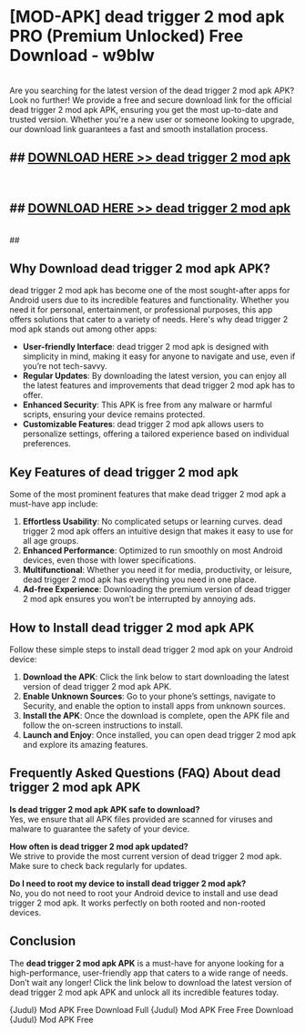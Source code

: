 # [MOD-APK] dead trigger 2 mod apk PRO (Premium Unlocked) Free Download - w9blw <br>
<br>
Are you searching for the latest version of the dead trigger 2 mod apk APK? Look no further! We provide a free and secure download link for the official dead trigger 2 mod apk APK, ensuring you get the most up-to-date and trusted version. Whether you're a new user or someone looking to upgrade, our download link guarantees a fast and smooth installation process.


## ##  [DOWNLOAD HERE >> dead trigger 2 mod apk](http://freeplayer.one?title=dead_trigger_2_mod_apk&ref=M3)
  <br>

##  ## [DOWNLOAD HERE >> dead trigger 2 mod apk](http://freeplayer.one?title=dead_trigger_2_mod_apk&ref=M3)
  <br>
  ##



## Why Download dead trigger 2 mod apk APK?

dead trigger 2 mod apk has become one of the most sought-after apps for Android users due to its incredible features and functionality. Whether you need it for personal, entertainment, or professional purposes, this app offers solutions that cater to a variety of needs. Here's why dead trigger 2 mod apk stands out among other apps:

- **User-friendly Interface**: dead trigger 2 mod apk is designed with simplicity in mind, making it easy for anyone to navigate and use, even if you’re not tech-savvy.
- **Regular Updates**: By downloading the latest version, you can enjoy all the latest features and improvements that dead trigger 2 mod apk has to offer.
- **Enhanced Security**: This APK is free from any malware or harmful scripts, ensuring your device remains protected.
- **Customizable Features**: dead trigger 2 mod apk allows users to personalize settings, offering a tailored experience based on individual preferences.

## Key Features of dead trigger 2 mod apk

Some of the most prominent features that make dead trigger 2 mod apk a must-have app include:

1. **Effortless Usability**: No complicated setups or learning curves. dead trigger 2 mod apk offers an intuitive design that makes it easy to use for all age groups.
2. **Enhanced Performance**: Optimized to run smoothly on most Android devices, even those with lower specifications.
3. **Multifunctional**: Whether you need it for media, productivity, or leisure, dead trigger 2 mod apk has everything you need in one place.
4. **Ad-free Experience**: Downloading the premium version of dead trigger 2 mod apk ensures you won’t be interrupted by annoying ads.

## How to Install dead trigger 2 mod apk APK

Follow these simple steps to install dead trigger 2 mod apk on your Android device:

1. **Download the APK**: Click the link below to start downloading the latest version of dead trigger 2 mod apk APK.
2. **Enable Unknown Sources**: Go to your phone’s settings, navigate to Security, and enable the option to install apps from unknown sources.
3. **Install the APK**: Once the download is complete, open the APK file and follow the on-screen instructions to install.
4. **Launch and Enjoy**: Once installed, you can open dead trigger 2 mod apk and explore its amazing features.

## Frequently Asked Questions (FAQ) About dead trigger 2 mod apk APK

**Is dead trigger 2 mod apk APK safe to download?**  
Yes, we ensure that all APK files provided are scanned for viruses and malware to guarantee the safety of your device.

**How often is dead trigger 2 mod apk updated?**  
We strive to provide the most current version of dead trigger 2 mod apk. Make sure to check back regularly for updates.

**Do I need to root my device to install dead trigger 2 mod apk?**  
No, you do not need to root your Android device to install and use dead trigger 2 mod apk. It works perfectly on both rooted and non-rooted devices.

## Conclusion

The **dead trigger 2 mod apk APK** is a must-have for anyone looking for a high-performance, user-friendly app that caters to a wide range of needs. Don’t wait any longer! Click the link below to download the latest version of dead trigger 2 mod apk APK and unlock all its incredible features today.

{Judul} Mod APK Free
Download Full {Judul} Mod APK Free
Free Download {Judul} Mod APK Free

